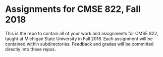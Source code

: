 # Assignments for CMSE 822, Fall 2018

This is the repo to contain all of your work and assignments for CMSE 822, taught at Michigan State University in Fall 2018. Each assignment will be contained within subdirectories. Feedback and grades will be committed directly into these repos.
